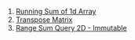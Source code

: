 1. [Running Sum of 1d Array](/June2022/C%2B%2B/1.md) 
2. [Transpose Matrix](/June2022/C%2B%2B/2.md) 
3. [Range Sum Query 2D - Immutable](/June2022/C%2B%2B/3.md) 
